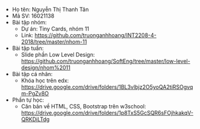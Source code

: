 + Họ tên: Nguyễn Thị Thanh Tân
+ Mã SV: 16021138  
+ Bài tập nhóm:
    + Dự án: Tiny Cards, nhóm 11
    + Link: https://github.com/truonganhhoang/INT2208-4-2018/tree/master/nhom-11
+ Bài tập tuần:
    + Slide phần Low Level Design: https://github.com/truonganhhoang/SoftEng/tree/master/low-level-design/nhom%2011
+ Bài tập cá nhân:
    + Khóa học trên edx: https://drive.google.com/drive/folders/1BL3vlbjz2O5yoQA2tiRSOgvqm-PgZv8O
+ Phần tự học:
    + Căn bản về HTML, CSS, Bootstrap trên w3school: https://drive.google.com/drive/folders/1p8TxS5GcSQR6sFOjhkakqV-QRKDiLTdg
